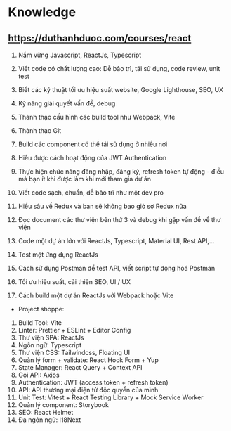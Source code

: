 # Knowledge

## https://duthanhduoc.com/courses/react

1. Nắm vững Javascript, ReactJs, Typescript
2. Viết code có chất lượng cao: Dễ bảo trì, tái sử dụng, code review, unit test
3. Biết các kỹ thuật tối ưu hiệu suất website, Google Lighthouse, SEO, UX
4. Kỹ năng giải quyết vấn đề, debug
5. Thành thạo cấu hình các build tool như Webpack, Vite
6. Thành thạo Git

7. Build các component có thể tái sử dụng ở nhiều nơi
8. Hiểu được cách hoạt động của JWT Authentication
9. Thực hiện chức năng đăng nhập, đăng ký, refresh token tự động - điều mà bạn ít khi được làm khi mới tham gia dự án
10. Viết code sạch, chuẩn, dễ bảo trì như một dev pro
11. Hiểu sâu về Redux và bạn sẽ không bao giờ sợ Redux nữa
12. Đọc document các thư viện bên thứ 3 và debug khi gặp vấn đề về thư viện
13. Code một dự án lớn với ReactJs, Typescript, Material UI, Rest API,...
14. Test một ứng dụng ReactJs
15. Cách sử dụng Postman để test API, viết script tự động hoá Postman
16. Tối ưu hiệu suất, cải thiện SEO, UI / UX
17. Cách build một dự án ReactJs với Webpack hoặc Vite

-   Project shoppe:

1. Build Tool: Vite
2. Linter: Prettier + ESLint + Editor Config
3. Thư viện SPA: ReactJs
4. Ngôn ngữ: Typescript
5. Thư viện CSS: Tailwindcss, Floating UI
6. Quản lý form + validate: React Hook Form + Yup
7. State Manager: React Query + Context API
8. Gọi API: Axios
9. Authentication: JWT (access token + refresh token)
10. API: API thương mại điện tử độc quyền của mình
11. Unit Test: Vitest + React Testing Library + Mock Service Worker
12. Quản lý component: Storybook
13. SEO: React Helmet
14. Đa ngôn ngữ: I18Next
